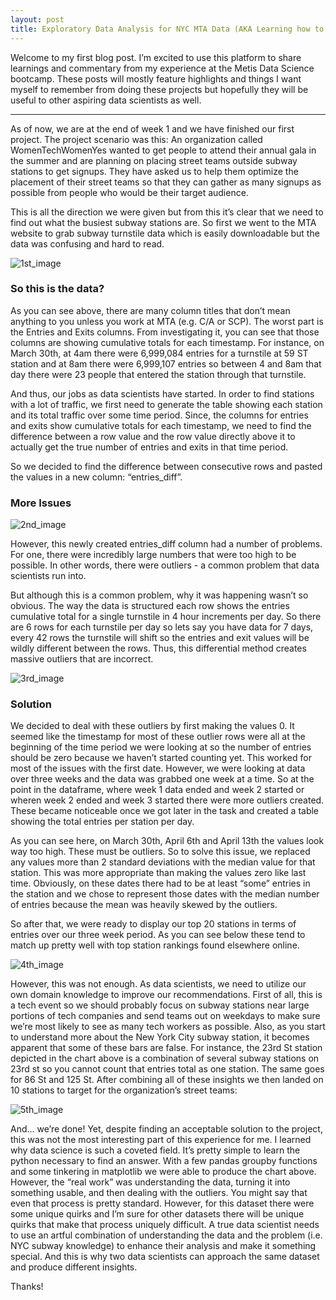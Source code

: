 ```yaml
---
layout: post
title: Exploratory Data Analysis for NYC MTA Data (AKA Learning how to deal with outliers)
---
```


Welcome to my first blog post. I’m excited to use this platform to share learnings and commentary from my experience at the Metis Data Science bootcamp. These posts will mostly feature highlights and things I want myself to remember from doing these projects but hopefully they will be useful to other aspiring data scientists as well.

-----

As of now, we are at the end of week 1 and we have finished our first project. The project scenario was this: An organization called WomenTechWomenYes wanted to get people to attend their annual gala in the summer and are planning on placing street teams outside subway stations to get signups. They have asked us to help them optimize the placement of their street teams so that they can gather as many signups as possible from people who would be their target audience. 

This is all the direction we were given but from this it’s clear that we need to find out what the busiest subway stations are. So first we went to the MTA website to grab subway turnstile data which is easily downloadable but the data was confusing and hard to read. 

![1st_image]({{site.url}}/images/blog1_first_image)

### So this is the data?

As you can see above, there are many column titles that don’t mean anything to you unless you work at MTA (e.g. C/A or SCP). The worst part is the Entries and Exits columns. From investigating it, you can see that those columns are showing cumulative totals for each timestamp. For instance, on March 30th, at 4am there were 6,999,084 entries for a turnstile at 59 ST station and at 8am there were 6,999,107 entries so between 4 and 8am that day there were 23 people that entered the station through that turnstile. 

And thus, our jobs as data scientists have started. In order to find stations with a lot of traffic, we first need to generate the table showing each station and its total traffic over some time period. Since, the columns for entries and exits show cumulative totals for each timestamp, we need to find the difference between a row value and the row value directly above it to actually get the true number of entries and exits in that time period. 

So we decided to find the difference between consecutive rows and pasted the values in a new column: “entries_diff”.


### More Issues

![2nd_image]({{site.url}}/images/blog1_second_image)


However, this newly created entries_diff column had a number of problems. For one, there were incredibly large numbers that were too high to be possible. In other words, there were outliers - a common problem that data scientists run into.

But although this is a common problem, why it was happening wasn’t so obvious. The way the data is structured each row shows the entries cumulative total for a single turnstile in 4 hour increments per day. So there are 6 rows for each turnstile per day so lets say you have data for 7 days, every 42 rows the turnstile will shift so the entries and exit values will be wildly different between the rows. Thus, this differential method creates massive outliers that are incorrect. 

![3rd_image]({{site.url}}/images/blog1_third_image)


### Solution

We decided to deal with these outliers by first making the values 0. It seemed like the timestamp for most of these outlier rows were all at the beginning of the time period we were looking at so the number of entries should be zero because we haven’t started counting yet. This worked for most of the issues with the first date. However, we were looking at data over three weeks and the data was grabbed one week at a time. So at the point in the dataframe, where week 1 data ended and week 2 started or wheren week 2 ended and week 3 started there were more outliers created. These became noticeable once we got later in the task and created a table showing the total entries per station per day. 

As you can see here, on March 30th, April 6th and April 13th the values look way too high. These must be outliers. So to solve this issue, we replaced any values more than 2 standard deviations with the median value for that station. This was more appropriate than making the values zero like last time. Obviously, on these dates there had to be at least “some” entries in the station and we chose to represent those dates with the median number of entries because the mean was heavily skewed by the outliers.

So after that, we were ready to display our top 20 stations in terms of entries over our three week period. As you can see below these tend to match up pretty well with top station rankings found elsewhere online.

![4th_image]({{site.url}}/images/techtop20.png)

However, this was not enough. As data scientists, we need to utilize our own domain knowledge to improve our recommendations. First of all, this is a tech event so we should probably focus on subway stations near large portions of tech companies and send teams out on weekdays to make sure we’re most likely to see as many tech workers as possible. Also, as you start to understand more about the New York City subway station, it becomes apparent that some of these bars are false. For instance, the 23rd St station depicted in the chart above is a combination of several subway stations on 23rd st so you cannot count that entries total as one station. The same goes for 86 St and 125 St. After combining all of these insights we then landed on 10 stations to target for the organization’s street teams:

![5th_image]({{site.url}}/images/top20bar.png)

And... we’re done! Yet, despite finding an acceptable solution to the project, this was not the most interesting part of this experience for me. I learned why data science is such a coveted field. It’s pretty simple to learn the python necessary to find an answer. With a few pandas groupby functions and some tinkering in matplotlib we were able to produce the chart above. However, the “real work” was understanding the data, turning it into something usable, and then dealing with the outliers. You might say that even that process is pretty standard. However, for this dataset there were some unique quirks and I’m sure for other datasets there will be unique quirks that make that process uniquely difficult. A true data scientist needs to use an artful combination of understanding the data and the problem (i.e. NYC subway knowledge) to enhance their analysis and make it something special. And this is why two data scientists can approach the same dataset and produce different insights. 

Thanks!
